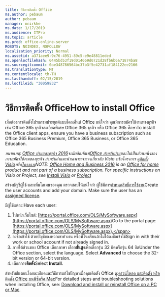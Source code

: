 ```yaml
---
title: วิธีการติดตั้ง Office
ms.author: pebaum
author: pebaum
manager: mnirkhe
ms.date: 1/17/2019
ms.audience: ITPro
ms.topic: article
ms.prod: office-online-server
ROBOTS: NOINDEX, NOFOLLOW
localization_priority: Normal
ms.assetid: a371aee9-9c76-4951-89c5-e9e48811eded
ms.openlocfilehash: 0445bd53f19d014669d0721d28fb6b6a71874ba8
ms.sourcegitcommit: 0ae348786564bc37b3f5e42731af184122ee2166
ms.translationtype: MT
ms.contentlocale: th-TH
ms.lasthandoff: 02/15/2019
ms.locfileid: "30059832"
---
```

# <a name="how-to-install-office"></a><span data-ttu-id="36b74-102">วิธีการติดตั้ง Office</span><span class="sxs-lookup"><span data-stu-id="36b74-102">How to install Office</span></span>


<span data-ttu-id="36b74-103">เมื่อต้องการติดตั้งโปรแกรมประยุกต์แบบไคลเอ็นต์ Office แน่ใจว่า คุณมีการสมัครใช้งานทางธุรกิจเช่น Office 365 ธุรกิจละเอียดพิเศษ Office 365 ธุรกิจ หรือ Office 365 ศึกษา</span><span class="sxs-lookup"><span data-stu-id="36b74-103">To install the Office client apps, ensure you have a business subscription such as Office 365 Business Premium, Office 365 Business, or Office 365 Education.</span></span>
  
<span data-ttu-id="36b74-104">*หมายเหตุ: [Office บ้านและธุรกิจ 2016](https://products.office.com/home-and-business)จะมีผลิตภัณฑ์[Office สำหรับบ้าน](https://support.office.com/article/28cbc8cf-1332-4f04-9123-9b660abb629e?wt.mc_id=Alchemy_ClientDIA)และไม่เป็นส่วนหนึ่งของการสมัครใช้งานของธุรกิจ สำหรับคำแนะนำเฉพาะเจาะจงเกี่ยวกับ Visio หรือโครงการ ดู[ติดตั้ง Visio](https://support.office.com/article/f98f21e3-aa02-4827-9167-ddab5b025710)หรือ[โครงการ](https://support.office.com/article/7059249b-d9fe-4d61-ab96-5c5bf435f281)*</span><span class="sxs-lookup"><span data-stu-id="36b74-104">*NOTE: [Office Home and Business 2016](https://products.office.com/home-and-business) is an [Office for home](https://support.office.com/article/28cbc8cf-1332-4f04-9123-9b660abb629e?wt.mc_id=Alchemy_ClientDIA) product and not part of a business subscription. For specific instructions on Visio or Project, see [Install Visio](https://support.office.com/article/f98f21e3-aa02-4827-9167-ddab5b025710) or [Project](https://support.office.com/article/7059249b-d9fe-4d61-ab96-5c5bf435f281)*</span></span>

<span data-ttu-id="36b74-p101">สร้างบัญชีผู้ใช้ และเพิ่มโดเมนของคุณ ตรวจสอบให้แน่ใจว่า ผู้ใช้มีการ[กำหนดสิทธิ์การใช้งาน](https://support.office.com/article/997596b5-4173-4627-b915-36abac6786dc?wt.mc_id=Alchemy_ClientDIA)</span><span class="sxs-lookup"><span data-stu-id="36b74-p101">Create the user accounts and add your domain. Make sure the user has an [assigned license](https://support.office.com/article/997596b5-4173-4627-b915-36abac6786dc?wt.mc_id=Alchemy_ClientDIA).</span></span>
    
<span data-ttu-id="36b74-107">มีผู้ใช้แต่ละ:</span><span class="sxs-lookup"><span data-stu-id="36b74-107">Have each user:</span></span>
1. <span data-ttu-id="36b74-108">ไปหน้าเว็บไซต์: [https://portal.office.com/OLS/MySoftware.aspx](https://portal.office.com/OLS/MySoftware.aspx)</span><span class="sxs-lookup"><span data-stu-id="36b74-108">Go to the portal page: [https://portal.office.com/OLS/MySoftware.aspx](https://portal.office.com/OLS/MySoftware.aspx).</span></span>
2. <span data-ttu-id="36b74-109">ลงชื่อเข้าใช้ ด้วยบัญชีของพวกเขาทำงาน หรือที่โรงเรียนถ้าไม่ได้ลงชื่อเข้าใช้</span><span class="sxs-lookup"><span data-stu-id="36b74-109">Sign in with their work or school account if not already signed in.</span></span>
3. <span data-ttu-id="36b74-p102">ภายใต้ส่วนของ Office เลือกภาษา เลือก**ขั้นสูง**เพื่อเลือกรุ่น 32 บิตหรือรุ่น 64 บิต</span><span class="sxs-lookup"><span data-stu-id="36b74-p102">Under the Office section, select the language. Select **Advanced** to choose the 32-bit version or 64-bit version.</span></span> 
4. <span data-ttu-id="36b74-112">เลือกการ**ติดตั้ง**</span><span class="sxs-lookup"><span data-stu-id="36b74-112">Select **Install**.</span></span>
    
<span data-ttu-id="36b74-113">สำหรับขั้นตอนโดยละเอียดและวิธีการแก้ไขปัญหาเมื่อคุณติดตั้ง Office ดู:[ดาวน์โหลด และติดตั้ง หรือติดตั้ง Office บนพีซีหรือ Mac](https://support.office.com/article/4414eaaf-0478-48be-9c42-23adc4716658?wt.mc_id=Alchemy_ClientDIA)</span><span class="sxs-lookup"><span data-stu-id="36b74-113">For detailed steps and troubleshooting solutions when installing Office, see: [Download and install or reinstall Office on a PC or Mac](https://support.office.com/article/4414eaaf-0478-48be-9c42-23adc4716658?wt.mc_id=Alchemy_ClientDIA).</span></span>
    